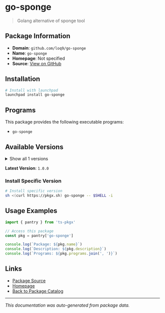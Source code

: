 # go-sponge

> Golang alternative of sponge tool

## Package Information

- **Domain**: `github.com/loq9/go-sponge`
- **Name**: `go-sponge`
- **Homepage**: Not specified
- **Source**: [View on GitHub](https://github.com/pkgxdev/pantry/tree/main/projects/github.com/loq9/go-sponge/package.yml)

## Installation

```bash
# Install with launchpad
launchpad install go-sponge
```

## Programs

This package provides the following executable programs:

- `go-sponge`

## Available Versions

<details>
<summary>Show all 1 versions</summary>

- `1.0.0`

</details>

**Latest Version**: `1.0.0`

### Install Specific Version

```bash
# Install specific version
sh <(curl https://pkgx.sh) go-sponge -- $SHELL -i
```

## Usage Examples

```typescript
import { pantry } from 'ts-pkgx'

// Access this package
const pkg = pantry['go-sponge']

console.log(`Package: ${pkg.name}`)
console.log(`Description: ${pkg.description}`)
console.log(`Programs: ${pkg.programs.join(', ')}`)
```

## Links

- [Package Source](https://github.com/pkgxdev/pantry/tree/main/projects/github.com/loq9/go-sponge/package.yml)
- [Homepage](#)
- [Back to Package Catalog](../../../package-catalog.md)

---

*This documentation was auto-generated from package data.*
